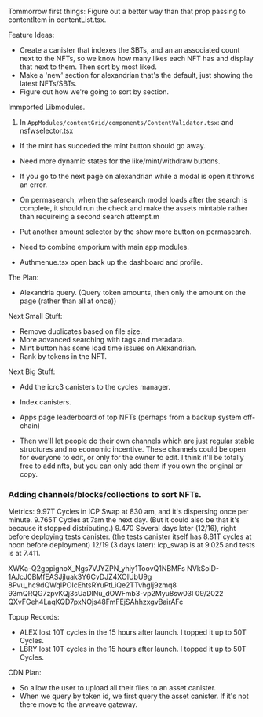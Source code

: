 
Tommorrow first things: Figure out a better way than that prop passing to contentItem in contentList.tsx.


Feature Ideas:


- Create a canister that indexes the SBTs, and an an associated count next to the NFTs, so we know how many likes each NFT has and display that next to them. Then sort by most liked.
- Make a 'new' section for alexandrian that's the default, just showing the latest NFTs/SBTs.
- Figure out how we're going to sort by section.


Immported Libmodules.
1. In `AppModules/contentGrid/components/ContentValidator.tsx`:
and nsfwselector.tsx






- If the mint has succeded the mint button should go away.
- Need more dynamic states for the like/mint/withdraw buttons.
- If you go to the next page on alexandrian while a modal is open it throws an error.
- On permasearch, when the safesearch model loads after the search is complete, it should run the check and make the assets mintable rather than requireing a second search attempt.m
- Put another amount selector by the show more button on permasearch.




- Need to combine emporium with main app modules.
- Authmenue.tsx open back up the dashboard and profile.

The Plan:

- Alexandria query. (Query token amounts, then only the amount on the page (rather than all at once))



Next Small Stuff:

- Remove duplicates based on file size.
- More advanced searching with tags and metadata.
- Mint button has some load time issues on Alexandrian.
- Rank by tokens in the NFT.




Next Big Stuff:
- Add the icrc3 canisters to the cycles manager.
- Index canisters.

- Apps page leaderboard of top NFTs (perhaps from a backup system off-chain)
- Then we'll let people do their own channels which are just regular stable structures and no economic incentive. 
These channels could be open for everyone to edit, or only for the owner to edit.
I think it'll be totally free to add nfts, but you can only add them if you own the original or copy.









### Adding channels/blocks/collections to sort NFTs.

Metrics: 
9.97T Cycles in ICP Swap at 830 am, and it's dispersing once per minute.
9.765T Cycles at 7am the next day. (But it could also be that it's because it stopped distributing.)
9.470 Several days later (12/16), right before deploying tests canister. (the tests canister itself has 8.81T cycles at noon before deployment)
12/19 (3 days later): icp_swap is at 9.025 and tests is at 7.411.


XWKa-Q2gppignoX_Ngs7VJYZPN_yhiy1ToovQ1NBMFs
NVkSolD-1AJcJ0BMfEASJjIuak3Y6CvDJZ4XOIUbU9g
8Pvu_hc9dQWqIPOIcEhtsRYuPtLiQe2TTvhgIj9zmq8 
93mQRQG7zpvKQj3sUaDlNu_dOWFmb3-vp2Myu8sw03I  09/2022
QXvFGeh4LaqKQD7pxNOjs48FmFEjSAhhzxgvBairAFc







Topup Records:
- ALEX lost 10T cycles in the 15 hours after launch. I topped it up to 50T Cycles.
- LBRY lost 10T cycles in the 15 hours after launch. I topped it up to 50T Cycles.








CDN Plan:
- So allow the user to upload all their files to an asset canister.
- When we query by token id, we first query the asset canister. If it's not there move to the arweave gateway.
